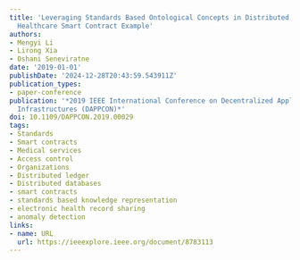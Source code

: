 ```yaml
---
title: 'Leveraging Standards Based Ontological Concepts in Distributed Ledgers: A
  Healthcare Smart Contract Example'
authors:
- Mengyi Li
- Lirong Xia
- Oshani Seneviratne
date: '2019-01-01'
publishDate: '2024-12-28T20:43:59.543911Z'
publication_types:
- paper-conference
publication: '*2019 IEEE International Conference on Decentralized Applications and
  Infrastructures (DAPPCON)*'
doi: 10.1109/DAPPCON.2019.00029
tags:
- Standards
- Smart contracts
- Medical services
- Access control
- Organizations
- Distributed ledger
- Distributed databases
- smart contracts
- standards based knowledge representation
- electronic health record sharing
- anomaly detection
links:
- name: URL
  url: https://ieeexplore.ieee.org/document/8783113
---
```

